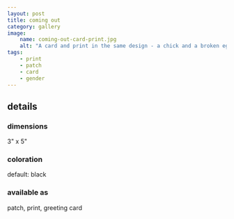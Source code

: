 ```yaml
---
layout: post
title: coming out
category: gallery
image: 
    name: coming-out-card-print.jpg
    alt: "A card and print in the same design - a chick and a broken eggshell, and a simple font reading 'congrats on coming out of your shell'"
tags:
    - print
    - patch
    - card
    - gender
---
```


## details

### dimensions

3" x 5"

### coloration

default: black

### available as

patch, print, greeting card
